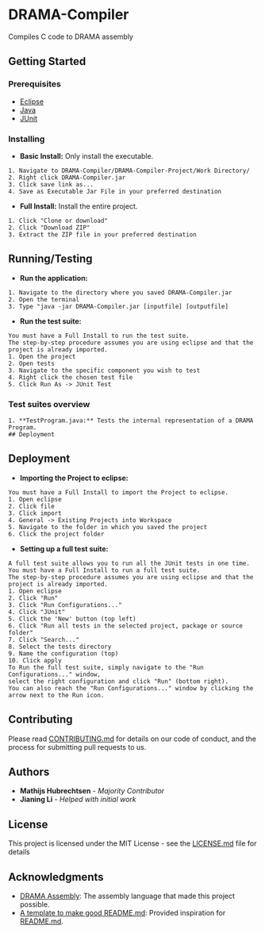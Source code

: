 # DRAMA-Compiler
Compiles C code to DRAMA assembly

## Getting Started

### Prerequisites

* [Eclipse](http://www.eclipse.org/downloads/eclipse-packages/)
* [Java](http://www.oracle.com/technetwork/java/javase/downloads/jre8-downloads-2133155.html)
* [JUnit](http://junit.org/junit4/)

### Installing

* **Basic Install:** Only install the executable.
```
1. Navigate to DRAMA-Compiler/DRAMA-Compiler-Project/Work Directory/
2. Right click DRAMA-Compiler.jar
3. Click save link as...
4. Save as Executable Jar File in your preferred destination
```

* **Full Install:** Install the entire project.
```
1. Click "Clone or download"
2. Click "Download ZIP"
3. Extract the ZIP file in your preferred destination
```

## Running/Testing

* **Run the application:**
```
1. Navigate to the directory where you saved DRAMA-Compiler.jar
2. Open the terminal
3. Type "java -jar DRAMA-Compiler.jar [inputfile] [outputfile]
```

* **Run the test suite:**
```
You must have a Full Install to run the test suite.
The step-by-step procedure assumes you are using eclipse and that the project is already imported.
1. Open the project
2. Open tests
3. Navigate to the specific component you wish to test
4. Right click the chosen test file
5. Click Run As -> JUnit Test
```

### Test suites overview

```
1. **TestProgram.java:** Tests the internal representation of a DRAMA Program.
## Deployment
```

## Deployment

* **Importing the Project to eclipse:**
```
You must have a Full Install to import the Project to eclipse.
1. Open eclipse
2. Click file
3. Click import
4. General -> Existing Projects into Workspace
5. Navigate to the folder in which you saved the project
6. Click the project folder
```

* **Setting up a full test suite:**
```
A full test suite allows you to run all the JUnit tests in one time.
You must have a Full Install to run a full test suite.
The step-by-step procedure assumes you are using eclipse and that the project is already imported.
1. Open eclipse
2. Click "Run"
3. Click "Run Configurations..."
4. Click "JUnit"
5. Click the 'New' button (top left)
6. Click "Run all tests in the selected project, package or source folder"
7. Click "Search..."
8. Select the tests directory
9. Name the configuration (top)
10. Click apply
To Run the full test suite, simply navigate to the "Run Configurations..." window,
select the right configuration and click "Run" (bottom right).
You can also reach the "Run Configurations..." window by clicking the arrow next to the Run icon.
```

## Contributing

Please read [CONTRIBUTING.md]() for details on our code of conduct, and the process for submitting pull requests to us.

## Authors

* **Mathijs Hubrechtsen** - *Majority Contributor*
* **Jianing Li** - *Helped with initial work*

## License

This project is licensed under the MIT License - see the [LICENSE.md](LICENSE.md) file for details

## Acknowledgments

* [DRAMA Assembly](https://nl.wikipedia.org/wiki/Drama_(assembleertaal)): The assembly language that made this project possible.
* [A template to make good README.md](https://gist.github.com/PurpleBooth/109311bb0361f32d87a2): Provided inspiration for [README.md](README.md).
